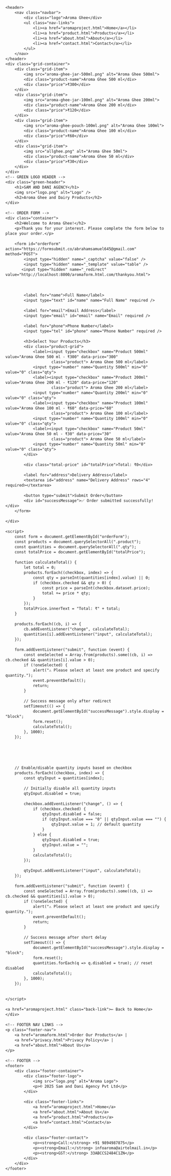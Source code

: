 <!DOCTYPE html>
<html lang="en">

<head>
    <meta charset="UTF-8" />
    <meta name="viewport" content="width=device-width, initial-scale=1.0" />
    <title>Order Aroma Ghee</title>
    <link rel="stylesheet" href="aromaform.css">
</head>

<body>

  
    <header>
        <nav class="navbar">
            <div class="logo">Aroma Ghee</div>
            <ul class="nav-links">
                <li><a href="aromaproject.html">Home</a></li>
                <li><a href="product.html">Products</a></li>
                <li><a href="about.html">About</a></li>
                <li><a href="contact.html">Contact</a></li>
            </ul>
        </nav>
    </header>
    <div class="grid-container">
        <div class="grid-item">
            <img src="aroma-ghee-jar-500ml.png" alt="Aroma Ghee 500ml">
            <div class="product-name">Aroma Ghee 500 ml</div>
            <div class="price">₹300</div>
        </div>
        <div class="grid-item">
            <img src="aroma-ghee-jar-100ml.png" alt="Aroma Ghee 200ml">
            <div class="product-name">Aroma Ghee 200 ml</div>
            <div class="price">₹120</div>
        </div>
        <div class="grid-item">
            <img src="aroma-ghee-pouch-100ml.png" alt="Aroma Ghee 100ml">
            <div class="product-name">Aroma Ghee 100 ml</div>
            <div class="price">₹60</div>
        </div>
        <div class="grid-item">
            <img src="allghee.png" alt="Aroma Ghee 50ml">
            <div class="product-name">Aroma Ghee 50 ml</div>
            <div class="price">₹30</div>
        </div>
    </div>
    <!-- GREEN LOGO HEADER -->
    <div class="green-header">
        <h1>SAM AND DANI AGENCY</h1>
        <img src="logo.png" alt="Logo" />
        <h2>Aroma Ghee and Dairy Products</h2>
    </div>

    <!-- ORDER FORM -->
    <div class="container">
        <h2>Welcome to Aroma Ghee!</h2>
        <p>Thank you for your interest. Please complete the form below to place your order.</p>

        <form id="orderForm" action="https://formsubmit.co/abrahamsamuel645@gmail.com" method="POST">
            <input type="hidden" name="_captcha" value="false" />
            <input type="hidden" name="_template" value="table" />
           <input type="hidden" name="_redirect" value="http://localhost:8000/aromaform.html.com/thankyou.html">



            <label for="name">Full Name</label>
            <input type="text" id="name" name="Full Name" required />

            <label for="email">Email Address</label>
            <input type="email" id="email" name="Email" required />

            <label for="phone">Phone Number</label>
            <input type="tel" id="phone" name="Phone Number" required />

            <h3>Select Your Products</h3>
            <div class="product-grid">
                <label><input type="checkbox" name="Product 500ml" value="Aroma Ghee 500 ml - ₹300" data-price="300"
                        class="product"> Aroma Ghee 500 ml</label>
                <input type="number" name="Quantity 500ml" min="0" value="0" class="qty">
                <label><input type="checkbox" name="Product 200ml" value="Aroma Ghee 200 ml - ₹120" data-price="120"
                        class="product"> Aroma Ghee 200 ml</label>
                <input type="number" name="Quantity 200ml" min="0" value="0" class="qty">
                <label><input type="checkbox" name="Product 100ml" value="Aroma Ghee 100 ml - ₹60" data-price="60"
                        class="product"> Aroma Ghee 100 ml</label>
                <input type="number" name="Quantity 100ml" min="0" value="0" class="qty">
                <label><input type="checkbox" name="Product 50ml" value="Aroma Ghee 50 ml - ₹30" data-price="30"
                        class="product"> Aroma Ghee 50 ml</label>
                <input type="number" name="Quantity 50ml" min="0" value="0" class="qty">
            </div>

            <div class="total-price" id="totalPrice">Total: ₹0</div>

            <label for="address">Delivery Address</label>
            <textarea id="address" name="Delivery Address" rows="4" required></textarea>

            <button type="submit">Submit Order</button>
            <div id="successMessage">✅ Order submitted successfully!</div>
        </form>

    </div>

    <script>
        const form = document.getElementById("orderForm");
        const products = document.querySelectorAll(".product");
        const quantities = document.querySelectorAll(".qty");
        const totalPrice = document.getElementById("totalPrice");

        function calculateTotal() {
            let total = 0;
            products.forEach((checkbox, index) => {
                const qty = parseInt(quantities[index].value) || 0;
                if (checkbox.checked && qty > 0) {
                    const price = parseInt(checkbox.dataset.price);
                    total += price * qty;
                }
            });
            totalPrice.innerText = "Total: ₹" + total;
        }

        products.forEach((cb, i) => {
            cb.addEventListener("change", calculateTotal);
            quantities[i].addEventListener("input", calculateTotal);
        });

        form.addEventListener("submit", function (event) {
            const oneSelected = Array.from(products).some((cb, i) => cb.checked && quantities[i].value > 0);
            if (!oneSelected) {
                alert("⚠️ Please select at least one product and specify quantity.");
                event.preventDefault();
                return;
            }

            // Success message only after redirect
            setTimeout(() => {
                document.getElementById("successMessage").style.display = "block";
                form.reset();
                calculateTotal();
            }, 1000);
        });


        
        

        // Enable/disable quantity inputs based on checkbox
        products.forEach((checkbox, index) => {
            const qtyInput = quantities[index];

            // Initially disable all quantity inputs
            qtyInput.disabled = true;

            checkbox.addEventListener("change", () => {
                if (checkbox.checked) {
                    qtyInput.disabled = false;
                    if (qtyInput.value === "0" || qtyInput.value === "") {
                        qtyInput.value = 1; // default quantity
                    }
                } else {
                    qtyInput.disabled = true;
                    qtyInput.value = "";
                }
                calculateTotal();
            });

            qtyInput.addEventListener("input", calculateTotal);
        });

        form.addEventListener("submit", function (event) {
            const oneSelected = Array.from(products).some((cb, i) => cb.checked && quantities[i].value > 0);
            if (!oneSelected) {
                alert("⚠️ Please select at least one product and specify quantity.");
                event.preventDefault();
                return;
            }

            // Success message after short delay
            setTimeout(() => {
                document.getElementById("successMessage").style.display = "block";
                form.reset();
                quantities.forEach(q => q.disabled = true); // reset disabled
                calculateTotal();
            }, 1000);
        });


    </script>

    <a href="aromaproject.html" class="back-link">← Back to Home</a>
    </div>

    <!-- FOOTER NAV LINKS -->
    <p class="footer-nav">
        <a href="aromaform.html">Order Our Products</a> |
        <a href="privacy.html">Privacy Policy</a> |
        <a href="about.html">About Us</a>
    </p>

    <!-- FOOTER -->
    <footer>
        <div class="footer-container">
            <div class="footer-logo">
                <img src="logo.png" alt="Aroma Logo">
                <p>© 2025 Sam and Dani Agency Pvt Ltd</p>
            </div>

            <div class="footer-links">
                <a href="aromaproject.html">Home</a>
                <a href="about.html">About Us</a>
                <a href="product.html">Products</a>
                <a href="contact.html">Contact</a>
            </div>

            <div class="footer-contact">
                <p><strong>Call:</strong> +91 9894987875</p>
                <p><strong>Email:</strong> infoaroma@airtelmail.in</p>
                <p><strong>GST:</strong> 33ABCCS2484C1ZN</p>
            </div>
        </div>
    </footer>

</body>

</html>
